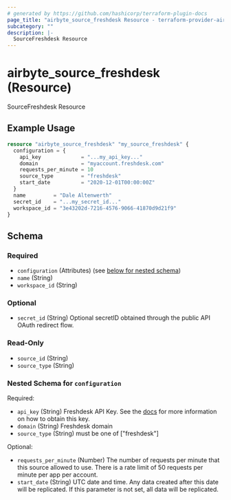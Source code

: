 ```yaml
---
# generated by https://github.com/hashicorp/terraform-plugin-docs
page_title: "airbyte_source_freshdesk Resource - terraform-provider-airbyte"
subcategory: ""
description: |-
  SourceFreshdesk Resource
---
```


# airbyte_source_freshdesk (Resource)

SourceFreshdesk Resource

## Example Usage

```terraform
resource "airbyte_source_freshdesk" "my_source_freshdesk" {
  configuration = {
    api_key             = "...my_api_key..."
    domain              = "myaccount.freshdesk.com"
    requests_per_minute = 10
    source_type         = "freshdesk"
    start_date          = "2020-12-01T00:00:00Z"
  }
  name         = "Dale Altenwerth"
  secret_id    = "...my_secret_id..."
  workspace_id = "3e43202d-7216-4576-9066-41870d9d21f9"
}
```

<!-- schema generated by tfplugindocs -->
## Schema

### Required

- `configuration` (Attributes) (see [below for nested schema](#nestedatt--configuration))
- `name` (String)
- `workspace_id` (String)

### Optional

- `secret_id` (String) Optional secretID obtained through the public API OAuth redirect flow.

### Read-Only

- `source_id` (String)
- `source_type` (String)

<a id="nestedatt--configuration"></a>
### Nested Schema for `configuration`

Required:

- `api_key` (String) Freshdesk API Key. See the <a href="https://docs.airbyte.com/integrations/sources/freshdesk">docs</a> for more information on how to obtain this key.
- `domain` (String) Freshdesk domain
- `source_type` (String) must be one of ["freshdesk"]

Optional:

- `requests_per_minute` (Number) The number of requests per minute that this source allowed to use. There is a rate limit of 50 requests per minute per app per account.
- `start_date` (String) UTC date and time. Any data created after this date will be replicated. If this parameter is not set, all data will be replicated.



